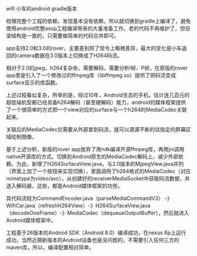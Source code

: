 
wifi 小车的android gradle版本

梳理完整个工程的依赖，发现基本没有依赖，所以就切换到gradle上编译了，避免使用android完整aosp工程编译带来的大量准备工作，老的代码不再维护了，但目录结构是一致的，只需要做简单的代码合并即可。

app支持2.0和3.0的rover，主要差别除了信令上略微差异，最大的变化是小车返回的camera数据在3.0版本上切换成了H264码流。

相对于2.0的jpeg，h264复杂些，需要解码，需要分析I帧、P帧，在原版的rover app里是引入了一个修改过的ffmpeg库（libffmpeg.so）提供了把码流变成surface显示的库函数。

上述过程看似复杂，所幸的是，经过10年，Android生态的手机，估计连几百元的超低端机型都已经具备h264解码（甚至硬解码）能力，android的媒体框架提供了一个很简单的方式把一个view对应的surface与一个h264的MediaCodec关联起来。

关联后的MediaCodec仅需要从外部拿到码流，就可以源源不断的往指定的屏幕区域绘制图像。

基于上述分析，新版的rover app放弃了用ndk编译开源ffmpeg库，再用jni调用native开源库的方式。切换到Android原生的MediaCodec解码上，减少外部依赖。为此，新增了H264SurfaceView.java，与2.0版本的MjpegView.java并列（界面上加了一个按钮来实现切换），里面调用了h264格式的MediaCodec（对应mimetype为video/avc），从创建好的receiverMediaSocket中获取码流数据，并送入解码器，这些，都是Android媒体框架的功劳。

其代码流程为CommandEncoder.java（parseMediaCommandV3） -》WifiCar.java（refreshH264View）-》H264SurfaceView.java（decodeOneFrame）-》MediaCodec（dequeueOutputBuffer），然后就进入Android媒体框架中。

工程基于26版本的Android SDK（Android 8.0）编译成功，在nexus 6p上运行成功，当然近期新版本的Android设备也是没问题的，不需要引入任何三方的maven库，所以，编译配置相对简单。
